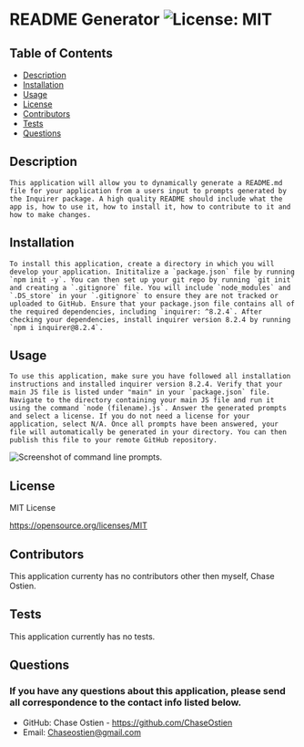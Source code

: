 # README Generator ![License: MIT](https://img.shields.io/badge/License-MIT-yellow.svg)

  ## Table of Contents
  * [Description](#Description)
  * [Installation](#Installation)
  * [Usage](#Usage)
  * [License](#License)
  * [Contributors](#Contributors)
  * [Tests](#Tests)
  * [Questions](#Questions)

  ## Description
    This application will allow you to dynamically generate a README.md file for your application from a users input to prompts generated by the Inquirer package. A high quality README should include what the app is, how to use it, how to install it, how to contribute to it and how to make changes. 
  ## Installation
    To install this application, create a directory in which you will develop your application. Inititalize a `package.json` file by running `npm init -y`. You can then set up your git repo by running `git init` and creating a `.gitignore` file. You will include `node_modules` and `.DS_store` in your `.gitignore` to ensure they are not tracked or uploaded to GitHub. Ensure that your package.json file contains all of the required dependencies, including `inquirer: ^8.2.4`. After checking your dependencies, install inquirer version 8.2.4 by running `npm i inquirer@8.2.4`. 
  ## Usage
    To use this application, make sure you have followed all installation instructions and installed inquirer version 8.2.4. Verify that your main JS file is listed under "main" in your `package.json` file. Navigate to the directory containing your main JS file and run it using the command `node (filename).js`. Answer the generated prompts and select a license. If you do not need a license for your application, select N/A. Once all prompts have been answered, your file will automatically be generated in your directory. You can then publish this file to your remote GitHub repository. 
  ![Screenshot of command line prompts.](./img/Screenshot1.png)
  ## License
  MIT License

  https://opensource.org/licenses/MIT
  ## Contributors
  This application currenty has no contributors other then myself, Chase Ostien. 
  ## Tests
  This application currently has no tests.

  ## Questions
  ### If you have any questions about this application, please send all correspondence to the contact info listed below. 
  * GitHub: Chase Ostien - https://github.com/ChaseOstien
  * Email: Chaseostien@gmail.com
